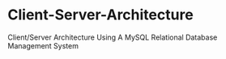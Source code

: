 # Client-Server-Architecture
Client/Server Architecture Using A MySQL Relational Database Management System
